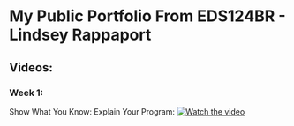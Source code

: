 # My Public Portfolio From EDS124BR - Lindsey Rappaport
## Videos:
### Week 1:
Show What You Know: Explain Your Program: 
[![Watch the video](https://img.youtube.com/vi/XyqCvVsHpzc/0.jpg)](https://www.youtube.com/watch?v=XyqCvVsHpzc)  
